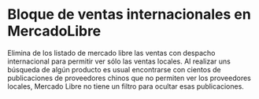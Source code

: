 # Bloque de ventas internacionales en MercadoLibre
Elimina de los listado de mercado libre las ventas con despacho internacional para permitir ver sólo las ventas locales. Al realizar uns búsqueda de algún producto es usual encontrarse con cientos de publicaciones de proveedores chinos que no permiten ver los proveedores locales,  Mercado Libre no tiene un filtro para ocultar esas publicaciones.
